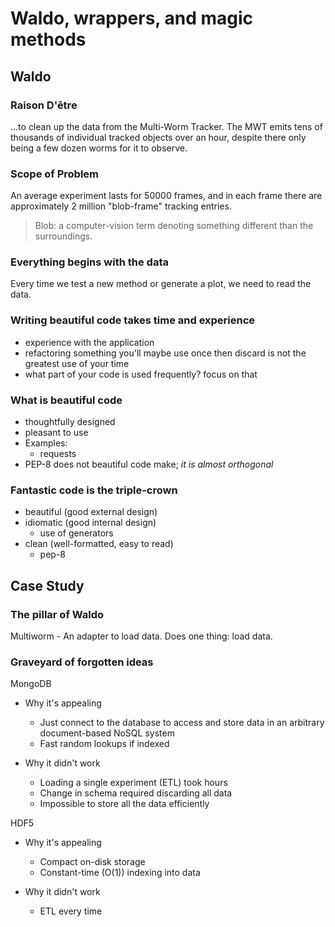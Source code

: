# Waldo, wrappers, and magic methods

## Waldo
### Raison D'être

...to clean up the data from the Multi-Worm Tracker. The MWT emits tens of thousands of individual tracked objects over an hour, despite there only being a few dozen worms for it to observe.

### Scope of Problem
An average experiment lasts for 50000 frames, and in each frame there are approximately 2 million "blob-frame" tracking entries.

> Blob: a computer-vision term denoting something different than the surroundings.

### Everything begins with the data

Every time we test a new method or generate a plot, we need to read the data.

### Writing beautiful code takes time and experience

* experience with the application
* refactoring something you'll maybe use once then discard is not the greatest use of your time
* what part of your code is used frequently? focus on that

### What is beautiful code

* thoughtfully designed
* pleasant to use
* Examples:
  * requests
* PEP-8 does not beautiful code make; *it is almost orthogonal*

### Fantastic code is the triple-crown
* beautiful (good external design)
* idiomatic (good internal design)
  * use of generators
* clean (well-formatted, easy to read)
  * pep-8

## Case Study

### The pillar of Waldo

Multiworm - An adapter to load data. Does one thing: load data.

### Graveyard of forgotten ideas

MongoDB
* Why it's appealing
  * Just connect to the database to access and store data in an arbitrary document-based NoSQL system
  * Fast random lookups if indexed

* Why it didn't work
  * Loading a single experiment (ETL) took hours
  * Change in schema required discarding all data
  * Impossible to store all the data efficiently

HDF5
* Why it's appealing
  * Compact on-disk storage
  * Constant-time (O(1)) indexing into data

* Why it didn't work
  * ETL every time
